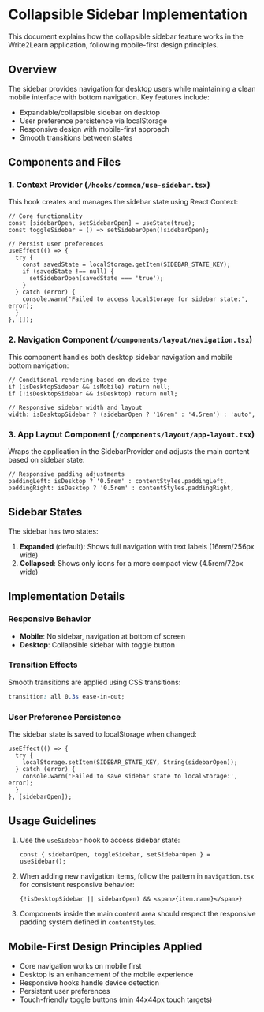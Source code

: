 # Collapsible Sidebar Implementation

This document explains how the collapsible sidebar feature works in the Write2Learn application, following mobile-first design principles.

## Overview

The sidebar provides navigation for desktop users while maintaining a clean mobile interface with bottom navigation. Key features include:

- Expandable/collapsible sidebar on desktop
- User preference persistence via localStorage
- Responsive design with mobile-first approach
- Smooth transitions between states

## Components and Files

### 1. Context Provider (`/hooks/common/use-sidebar.tsx`)

This hook creates and manages the sidebar state using React Context:

```tsx
// Core functionality
const [sidebarOpen, setSidebarOpen] = useState(true);
const toggleSidebar = () => setSidebarOpen(!sidebarOpen);

// Persist user preferences
useEffect(() => {
  try {
    const savedState = localStorage.getItem(SIDEBAR_STATE_KEY);
    if (savedState !== null) {
      setSidebarOpen(savedState === 'true');
    }
  } catch (error) {
    console.warn('Failed to access localStorage for sidebar state:', error);
  }
}, []);
```

### 2. Navigation Component (`/components/layout/navigation.tsx`)

This component handles both desktop sidebar navigation and mobile bottom navigation:

```tsx
// Conditional rendering based on device type
if (isDesktopSidebar && isMobile) return null;
if (!isDesktopSidebar && isDesktop) return null;

// Responsive sidebar width and layout
width: isDesktopSidebar ? (sidebarOpen ? '16rem' : '4.5rem') : 'auto',
```

### 3. App Layout Component (`/components/layout/app-layout.tsx`)

Wraps the application in the SidebarProvider and adjusts the main content based on sidebar state:

```tsx
// Responsive padding adjustments
paddingLeft: isDesktop ? '0.5rem' : contentStyles.paddingLeft,
paddingRight: isDesktop ? '0.5rem' : contentStyles.paddingRight,
```

## Sidebar States

The sidebar has two states:

1. **Expanded** (default): Shows full navigation with text labels (16rem/256px wide)
2. **Collapsed**: Shows only icons for a more compact view (4.5rem/72px wide)

## Implementation Details

### Responsive Behavior

- **Mobile**: No sidebar, navigation at bottom of screen
- **Desktop**: Collapsible sidebar with toggle button

### Transition Effects

Smooth transitions are applied using CSS transitions:

```css
transition: all 0.3s ease-in-out;
```

### User Preference Persistence

The sidebar state is saved to localStorage when changed:

```tsx
useEffect(() => {
  try {
    localStorage.setItem(SIDEBAR_STATE_KEY, String(sidebarOpen));
  } catch (error) {
    console.warn('Failed to save sidebar state to localStorage:', error);
  }
}, [sidebarOpen]);
```

## Usage Guidelines

1. Use the `useSidebar` hook to access sidebar state:
   ```tsx
   const { sidebarOpen, toggleSidebar, setSidebarOpen } = useSidebar();
   ```

2. When adding new navigation items, follow the pattern in `navigation.tsx` for consistent responsive behavior:
   ```tsx
   {!isDesktopSidebar || sidebarOpen) && <span>{item.name}</span>}
   ```

3. Components inside the main content area should respect the responsive padding system defined in `contentStyles`.

## Mobile-First Design Principles Applied

- Core navigation works on mobile first
- Desktop is an enhancement of the mobile experience
- Responsive hooks handle device detection
- Persistent user preferences
- Touch-friendly toggle buttons (min 44x44px touch targets)